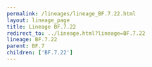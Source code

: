 ```yaml
---
permalink: /lineages/lineage_BF.7.22.html
layout: lineage_page
title: Lineage BF.7.22
redirect_to: ../lineage.html?lineage=BF.7.22
lineage: BF.7.22
parent: BF.7
children: ['BF.7.22']
---
```

